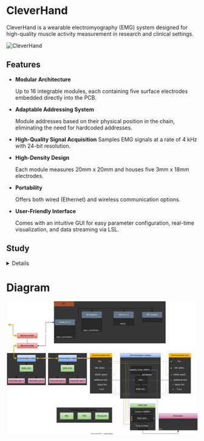 # CleverHand
CleverHand is a wearable electromyography (EMG) system designed for high-quality muscle activity measurement in research and clinical settings. 

![CleverHand](https://github.com/Aightech/CleverHand-hardware/blob/main/docs/anim.gif)

## Features
- **Modular Architecture**
    
    Up to 16 integrable modules, each containing five surface electrodes embedded directly into the PCB.

- **Adaptable Addressing System**

    Module addresses based on their physical position in the chain, eliminating the need for hardcoded addresses.

 - **High-Quality Signal Acquisition**
    Samples EMG signals at a rate of 4 kHz with 24-bit resolution.

-  **High-Density Design** 

    Each module measures 20mm x 20mm and houses five 3mm x 18mm electrodes.

-  **Portability**

    Offers both wired (Ethernet) and wireless communication options.

-  **User-Friendly Interface**
        
    Comes with an intuitive GUI for easy parameter configuration, real-time visualization, and data streaming via LSL.


## Study
<details><summary>Details</summary>
<p>

#### Motivation
Electromyography (EMG) is a technique used to measure the electrical activity of muscles. It is widely used in the field of human-machine interaction, as it provides a non-invasive method of monitoring muscle activity. For example, EMG can be used to control prosthetic devices, allowing amputees to regain some of their lost functionality. EMG can also be used to control exoskeletons, allowing for the restoration of motor function in patients with neurological disorders. In addition, EMG is used in the field of sports science to monitor muscle activity during physical activity. 

#### Context
Current devices used for EMG signal acquisition are often bulky and expensive or lack the necessary features to meet the needs of researchers and clinicians. 

##### Wearable EMG devices

| Device | Price | Electrodes | Sampling rate | Resolution | Comments |
| --- | --- | --- | --- | --- | --- |
| Myoband | 200\$ | 8 bipolar electrodes | 200 Hz | 8-bit | It was very handy and easy to use for experiments as the users just had to put it on their arm and it was ready to use. Unfortunately, the Myoband is no longer available for purchase. |
| MyoWare EMG Sensor | 40\$ | 3 bipolar electrodes | 200 Hz | 10-bit  | The MyoWare EMG Sensor is a low-cost EMG sensor that can be used to measure muscle activity. It is a good option for prototyping, but it lacks the necessary features for research and clinical applications. |
| Delsys Trigno Avanti | 2000\$ | 16 bipolar electrodes | 2000 Hz | 16-bit | The Delsys Trigno Avanti is a high-end EMG system that offers a wide range of features. It is a good option for research and clinical applications, but it is expensive and not very portable. |


##### Non-wearable EMG devices

| Device | Price | Electrodes | Sampling rate | Resolution | Comments |
| --- | --- | --- | --- | --- | --- |
| OT Bioelettronica Sessanta Quattro | 10000\$ | 64 monopolar electrodes | 2000 Hz | 24-bit | The Sessanta Quattro is a high-end EMG system that offers a wide range of features. It is a good option for research and clinical applications, but it is very expensive. |
| Delsys Trigno Wireless System | ? | 32 monopolar electrodes | ? | ? | The Trigno Wireless System is a high-end EMG system that offers a wide range of features. It is a good option for research and clinical applications, but it is very expensive. |
| OT Bioelettronica Muovi+ | 25000\$ | 4x32 monopolar electrodes | 2000 Hz | 24-bit | The Muovi+ is a high-end EMG system that offers a wide range of features. It is a good option for research and clinical applications, but it is very expensive|
| OT Bioelettronica Quattrocento | 50000\$ | 382 monopolar electrodes | 2000 Hz | 24-bit | The Quattrocento is a high-end EMG system that offers a wide range of features. It is a good option for research and clinical applications, but it is very expensive. |


#### Approach

Our system features a modular architecture, allowing for the integration of 1 to 32 modules. Standard modules house ADS1293 or ADS1298 EMG acquisitions chip, enabling the sampling of 3 to 8 channels of EMG data at a rate of 4 kHz with a 24-bit resolution. 

To achieve a high-density design, the bottom layer of the PCB contains eight gold-plated areas (3mm x 18mm) that can serve as electrodes. This high-density design, with a module size of 20mm x 20mm, facilitates precise and detailed analysis of muscle activation patterns, especially in applications that require high spatial resolution.

To ensure the versatility of the modules it is also posible to use the gold plated electrodes to mount adpters for other type of electrodes (jack connector, snap connector, flex electrodes).

 The addressing system employed by the device is adaptable, with the address of each module determined by its physical position in the chain. This design eliminates the need for hardcoded addresses and simplifies the overall usage. 

| Module | Price | Electrodes | Sampling rate | Resolution |
| --- | --- | --- | --- | --- | 
| CleverHand | 200\$ | 16x8 monopolar/bipolar electrodes | 4 kHz | 24-bit |

##### Additional features

| Feature | Description |
| --- | --- |
| Modular | 1 to 32 modules per device |
| Visual | 2 RGB LEDs per module|
| IMU | Can be equipped with an IMU module|
| Electrotactile | Can be equipped with an electrotactile module|
| Vibrotactile | Can be equipped with a vibrotactile actuator|
| Communication | Wireless (Bluetooth, WiFi, LORA, ...) or wired (USB, Ethernet, ...) |
| Attachments | Standard, bracelet, mesh|
| Interface | GUI, LSL, python, C++ |

 </p>
</details>

# Diagram
![CleverHand](docs/diagram.svg)


